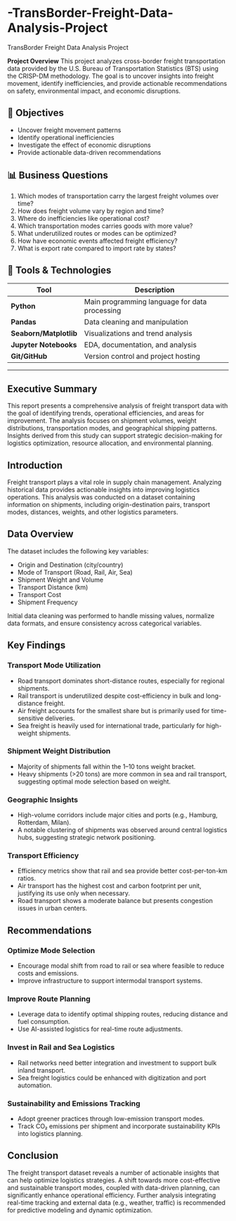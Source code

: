 # -TransBorder-Freight-Data-Analysis-Project
 TransBorder Freight Data Analysis Project

**Project Overview**
This project analyzes cross-border freight transportation data provided by the U.S. Bureau of Transportation Statistics (BTS) using the CRISP-DM methodology. The goal is to uncover insights into freight movement, identify inefficiencies, and provide actionable recommendations on safety, environmental impact, and economic disruptions.

## 📌 Objectives
- Uncover freight movement patterns
- Identify operational inefficiencies
- Investigate the effect of economic disruptions
- Provide actionable data-driven recommendations

## 📊 Business Questions
1. Which modes of transportation carry the largest freight volumes over time?
2. How does freight volume vary by region and time?
3. Where do inefficiencies like operational cost?
4. Which transportation modes carries goods with more value?
5. What underutilized routes or modes can be optimized?
6. How have economic events affected freight efficiency?
7. What is export rate compared to import rate by states?


## 🧰 Tools & Technologies
| Tool | Description |
|------|-------------|
| **Python** | Main programming language for data processing |
| **Pandas** | Data cleaning and manipulation |
| **Seaborn/Matplotlib** | Visualizations and trend analysis |
| **Jupyter Notebooks** | EDA, documentation, and analysis |
| **Git/GitHub** | Version control and project hosting |

---

## Executive Summary
This report presents a comprehensive analysis of freight transport data with the goal of identifying trends, operational efficiencies, and areas for improvement. The analysis focuses on shipment volumes, weight distributions, transportation modes, and geographical shipping patterns. Insights derived from this study can support strategic decision-making for logistics optimization, resource allocation, and environmental planning.

## Introduction
Freight transport plays a vital role in supply chain management. Analyzing historical data provides actionable insights into improving logistics operations. This analysis was conducted on a dataset containing information on shipments, including origin-destination pairs, transport modes, distances, weights, and other logistics parameters.

## Data Overview
The dataset includes the following key variables:

* Origin and Destination (city/country)
* Mode of Transport (Road, Rail, Air, Sea)
* Shipment Weight and Volume
* Transport Distance (km)
* Transport Cost
* Shipment Frequency

Initial data cleaning was performed to handle missing values, normalize data formats, and ensure consistency across categorical variables.



## Key Findings
### Transport Mode Utilization
* Road transport dominates short-distance routes, especially for regional shipments.
* Rail transport is underutilized despite cost-efficiency in bulk and long-distance freight.
* Air freight accounts for the smallest share but is primarily used for time-sensitive deliveries.
* Sea freight is heavily used for international trade, particularly for high-weight shipments.

### Shipment Weight Distribution
* Majority of shipments fall within the 1–10 tons weight bracket.
* Heavy shipments (>20 tons) are more common in sea and rail transport, suggesting optimal mode selection based on weight.

### Geographic Insights
* High-volume corridors include major cities and ports (e.g., Hamburg, Rotterdam, Milan).
* A notable clustering of shipments was observed around central logistics hubs, suggesting strategic network positioning.

### Transport Efficiency
* Efficiency metrics show that rail and sea provide better cost-per-ton-km ratios.
* Air transport has the highest cost and carbon footprint per unit, justifying its use only when necessary.
* Road transport shows a moderate balance but presents congestion issues in urban centers.

## Recommendations
### Optimize Mode Selection
* Encourage modal shift from road to rail or sea where feasible to reduce costs and emissions.
* Improve infrastructure to support intermodal transport systems.

### Improve Route Planning
* Leverage data to identify optimal shipping routes, reducing distance and fuel consumption.
* Use AI-assisted logistics for real-time route adjustments.

### Invest in Rail and Sea Logistics
* Rail networks need better integration and investment to support bulk inland transport.
* Sea freight logistics could be enhanced with digitization and port automation.

### Sustainability and Emissions Tracking
* Adopt greener practices through low-emission transport modes.
* Track CO₂ emissions per shipment and incorporate sustainability KPIs into logistics planning.

## Conclusion
The freight transport dataset reveals a number of actionable insights that can help optimize logistics strategies. A shift towards more cost-effective and sustainable transport modes, coupled with data-driven planning, can significantly enhance operational efficiency. Further analysis integrating real-time tracking and external data (e.g., weather, traffic) is recommended for predictive modeling and dynamic optimization.
